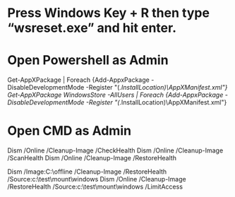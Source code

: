 # Press Windows Key + R then type “wsreset.exe” and hit enter.

# Open Powershell as Admin
Get-AppXPackage | Foreach {Add-AppxPackage -DisableDevelopmentMode -Register "$($_.InstallLocation)\AppXManifest.xml"}
Get-AppXPackage *WindowsStore* -AllUsers | Foreach {Add-AppxPackage -DisableDevelopmentMode -Register "$($_.InstallLocation)\AppXManifest.xml"}

# Open CMD as Admin
Dism /Online /Cleanup-Image /CheckHealth
Dism /Online /Cleanup-Image /ScanHealth
Dism /Online /Cleanup-Image /RestoreHealth

Dism /Image:C:\offline /Cleanup-Image /RestoreHealth /Source:c:\test\mount\windows
Dism /Online /Cleanup-Image /RestoreHealth /Source:c:\test\mount\windows /LimitAccess
